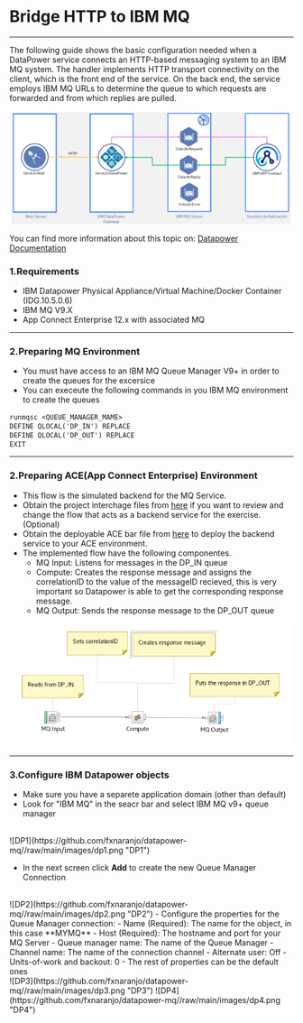 


# Bridge HTTP to IBM MQ

***
The following guide shows the basic configuration needed when a DataPower service connects an HTTP-based messaging system to an IBM MQ system. The handler implements HTTP transport connectivity on the client, which is the front end of the service. On the back end, the service employs IBM MQ URLs to determine the queue to which requests are forwarded and from which replies are pulled.

![Architecture](https://github.com/fxnaranjo/datapower-mq//raw/main/images/httptomq.png "Architecture")

You can find more information about this topic on: [Datapower Documentation](https://www.ibm.com/docs/en/datapower-gateway/10.5.0?topic=mq-basic-scenarios)

### 1.Requirements
- IBM Datapower Physical Appliance/Virtual Machine/Docker Container (IDG.10.5.0.6)
- IBM MQ V9.X
- App Connect Enterprise 12.x with associated MQ

***

### 2.Preparing MQ Environment
- You must have access to an IBM MQ Queue Manager V9+ in order to create the queues for the excersice
- You can execeute the following commands in you IBM MQ environment to create the queues
```
runmqsc <QUEUE_MANAGER_MAME>
DEFINE QLOCAL('DP_IN') REPLACE
DEFINE QLOCAL('DP_OUT') REPLACE
EXIT
```

***

### 2.Preparing ACE(App Connect Enterprise) Environment
- This flow is the simulated backend for the MQ Service.
- Obtain the project interchage files from [here](https://github.com/fxnaranjo/datapower-mq/blob/main/ace/HTTP2MQ.zip) if you want to review and change the flow that acts as a backend service for the exercise. (Optional)
- Obtain the deployable ACE bar file from [here](https://github.com/fxnaranjo/datapower-mq/blob/main/ace/Datapowerproject.generated.bar) to deploy the backend service to your ACE environment.
- The implemented flow have the following componentes.
  - MQ Input: Listens for messages in the DP_IN queue
  - Compute: Creates the response message and assigns the correlationID to the value of the messageID recieved, this is very important so Datapower is able to get the corresponding response message.
  - MQ Output: Sends the response message to the DP_OUT queue

![ACE](https://github.com/fxnaranjo/datapower-mq//raw/main/images/aceflow.png "ACE")

***

### 3.Configure IBM Datapower objects
- Make sure you have a separete application domain (other than default)
- Look for "IBM MQ" in the seacr bar and select IBM MQ v9+ queue manager
<br>
![DP1](https://github.com/fxnaranjo/datapower-mq//raw/main/images/dp1.png "DP1")

- In the next screen click **Add** to create the new Queue Manager Connection
<br>
![DP2](https://github.com/fxnaranjo/datapower-mq//raw/main/images/dp2.png "DP2")
- Configure the properties for the Queue Manager connection:
  - Name (Required): The name for the object, in this case **MYMQ**
  - Host (Required): The hostname and port for your MQ Server
  - Queue manager name: The name of the Queue Manager
  - Channel name: The name of the connection channel
  - Alternate user: Off
  - Units-of-work and backout: 0
  - The rest of properties can be the default ones
  <br>
  ![DP3](https://github.com/fxnaranjo/datapower-mq//raw/main/images/dp3.png "DP3")
  ![DP4](https://github.com/fxnaranjo/datapower-mq//raw/main/images/dp4.png "DP4")
